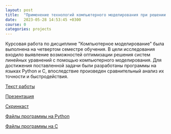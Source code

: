 ```yaml
---
layout: post
title:  "Применение технологий компьютерного моделирования при решении систем линейных уравнений"
date:   2023-05-28 14:53:45 +0300
course: 0
categories: projects
---
```


Курсовая работа по дисциплине "Компьютерное моделирование" была выполнена на четвертом семестре обучения. В цели исследования входило выявление возможностей оптимизации решения систем линейных уравнений с помощью компьютерного моделирования. Для достижения поставленной задачи были разработаны программы на языках Python и C, впоследствие произведен сравнительный анализ их точности и быстродействия. 

<div>
    <p><a href="https://docs.google.com/document/d/1fSo25HzGKvUjiR2tlOQWzRh6a0tQse2q/edit?usp=sharing&ouid=110261998997303460169&rtpof=true&sd=true">Текст работы</a></p>
    <p><a href="https://docs.google.com/presentation/d/1qhJeU4S3h8ECUhdiPkcV5U6mAkcT0WOB/edit?usp=sharing&ouid=110261998997303460169&rtpof=true&sd=true">Презентация</a></p>
    <p><a href="https://drive.google.com/file/d/1Dgxhmo543fdhYn-mYFgAgc2plFKkZBQJ/view?usp=sharing">Скринкаст</a></p>
    <p><a href="https://drive.google.com/drive/folders/1fjwsEY5EDSUZqYOw7zFTKjY4f2-HxHmz?usp=sharing">Файлы программы на Python</a></p>
    <p><a href="https://drive.google.com/drive/folders/1YhvtWXwzOfYp5qT8A03-OHaTI1Sd7Oi2?usp=sharing">Файлы программы на C</a></p>
</div>